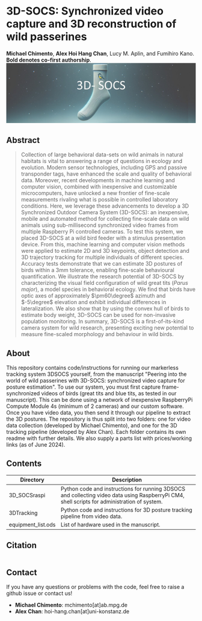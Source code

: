 # 3D-SOCS:  Synchronized video capture and 3D reconstruction of wild passerines


**Michael Chimento**, **Alex Hoi Hang Chan**, Lucy M. Aplin, and Fumihiro Kano.
**Bold denotes co-first authorship**.
![Banner](./media/3DSOCS_Banner.jpeg)

## Abstract

> Collection of large behavioral data-sets on wild animals in natural habitats is vital to answering a range of questions in ecology and evolution. Modern sensor technologies, including GPS and passive transponder tags, have enhanced the scale and quality of behavioral data. Moreover, recent developments in machine learning and computer vision, combined with inexpensive and customizable microcomputers, have unlocked a new frontier of fine-scale measurements rivaling what is possible in controlled laboratory conditions. Here, we leverage these advancements to develop a 3D Synchronized Outdoor Camera System (3D-SOCS): an inexpensive, mobile and automated method for collecting fine-scale data on wild animals using sub-millisecond synchronized video frames from multiple Raspberry Pi controlled cameras. To test this system, we placed 3D-SOCS at a wild bird feeder with a stimulus presentation device. From this, machine learning and computer vision methods were applied to estimate 2D and 3D keypoints, object detection and 3D trajectory tracking for multiple individuals of different species. Accuracy tests demonstrate that we can estimate 3D postures of birds within a 3mm tolerance, enabling fine-scale behavioural quantification. We illustrate the research potential of 3D-SOCS by characterizing the visual field configuration of wild great tits (*Parus major*), a model species in behavioral ecology. We find that birds have optic axes of approximately $\pm60\degree$ azimuth and $-5\degree$ elevation and exhibit individual differences in lateralization. We also show that by using the convex hull of birds to estimate body weight, 3D-SOCS can be used for non-invasive population monitoring. In summary, 3D-SOCS is a first-of-its-kind camera system for wild research, presenting exciting new potential to measure fine-scaled morphology and behaviour in wild birds.

## About
This repository contains code/instructions for running our markerless tracking system 3DSOCS yourself, from the manuscript "Peering into the world of wild passerines with 3D-SOCS: synchronized video capture for posture estimation". To use our system, you must first capture frame-synchronized videos of birds (great tits and blue tits, as tested in our manuscript). This can be done using a network of inexpensive RaspberryPi Compute Module 4s (minimum of 2 cameras) and our custom software. Once you have video data, you then send it through our pipeline to extract the 3D postures. The repository is thus split into two folders: one for video data collection (developed by Michael Chimento), and one for the 3D tracking pipeline (developed by Alex Chan). Each folder contains its own readme with further details. We also supply a parts list with prices/working links (as of June 2024).

## Contents
Directory  | Description
------------- | -------------
3D_SOCSraspi | Python code and instructions for running 3DSOCS and collecting video data using RaspberryPi CM4, shell scripts for administration of system.
3DTracking | Python code and instructions for 3D posture tracking pipeline from video data.
equipment_list.ods | List of hardware used in the manuscript.

## Citation
```

```
## Contact
If you have any questions or problems with the code, feel free to raise a github issue or contact us!

- **Michael Chimento**: mchimento[at]ab.mpg.de
- **Alex Chan**: hoi-hang.chan[at]uni-konstanz.de
